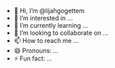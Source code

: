 - 👋 Hi, I’m @lijahgogettem
- 👀 I’m interested in ...
- 🌱 I’m currently learning ...
- 💞️ I’m looking to collaborate on ...
- 📫 How to reach me ...
- 😄 Pronouns: ... 
- ⚡ Fun fact: ...

<!---
lijahgogettem/lijahgogettem is a ✨ special ✨ rep ository because its `README.md` (this file) appears on your GitHub profile.
You can click the Preview link to take a look at your changes.
--->

